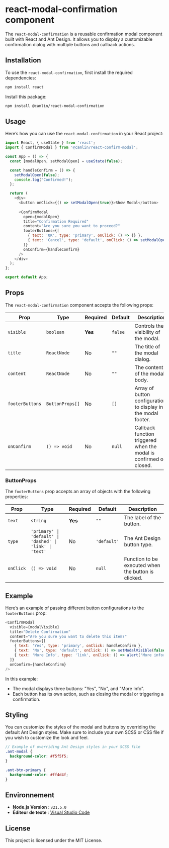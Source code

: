 # react-modal-confirmation component

The `react-modal-confirmation` is a reusable confirmation modal component built with React and Ant Design. It allows you to display a customizable confirmation dialog with multiple buttons and callback actions.

## Installation
To use the `react-modal-confirmation`, first install the required dependencies:
```bash
npm install react
```

Install this package:
```bash
npm install @camlin/react-modal-confirmation
```

## Usage
Here’s how you can use the `react-modal-confirmation` in your React project:

```javascript
import React, { useState } from 'react';
import { ConfirmModal } from '@camlin/react-confirm-modal';

const App = () => {
  const [modalOpen, setModalOpen] = useState(false);

  const handleConfirm = () => {
    setModalOpen(false);
    console.log("Confirmed!");
  };

  return (
    <div>
      <button onClick={() => setModalOpen(true)}>Show Modal</button>
      
      <ConfirmModal
        open={modalOpen}
        title="Confirmation Required"
        content="Are you sure you want to proceed?"
        footerButtons={[
          { text: 'OK', type: 'primary', onClick: () => {} },
          { text: 'Cancel', type: 'default', onClick: () => setModalOpen(false) },
        ]}
        onConfirm={handleConfirm}
      />
    </div>
  );
};

export default App;
```

## Props
The `react-modal-confirmation` component accepts the following props:


| Prop          | Type                                  | Required | Default   | Description                                                                 |
| ------------- | ------------------------------------- | -------- | --------- | --------------------------------------------------------------------------- |
| `visible`     | `boolean`                             | **Yes**  | `false`   | Controls the visibility of the modal.                                       |
| `title`       | `ReactNode`                              | No       | `""`      | The title of the modal dialog.                                               |
| `content`     | `ReactNode`                              | No       | `""`      | The content of the modal body.                                               |
| `footerButtons` | `ButtonProps[]`                       | No       | `[]`      | Array of button configurations to display in the modal footer.              |
| `onConfirm`   | `() => void`                          | No  | `null`    | Callback function triggered when the modal is confirmed or closed.          |

### ButtonProps
The `footerButtons` prop accepts an array of objects with the following properties:

| Prop     | Type                                                 | Required | Default   | Description                                                          |
| -------- | ---------------------------------------------------- | -------- | --------- | -------------------------------------------------------------------- |
| `text`   | `string`                                             | **Yes**  | `""`      | The label of the button.                                              |
| `type`   | `'primary' \| 'default' \| 'dashed' \| 'link' \| 'text'` | No       | `'default'` | The Ant Design button type.                                          |
| `onClick`| `() => void`                                         | No  | `null`    | Function to be executed when the button is clicked.                  |

## Example

Here’s an example of passing different button configurations to the `footerButtons` prop:

```javascript
<ConfirmModal
  visible={modalVisible}
  title="Delete Confirmation"
  content="Are you sure you want to delete this item?"
  footerButtons={[
    { text: 'Yes', type: 'primary', onClick: handleConfirm },
    { text: 'No', type: 'default', onClick: () => setModalVisible(false) },
    { text: 'More Info', type: 'link', onClick: () => alert('More information') },
  ]}
  onConfirm={handleConfirm}
/>
```

In this example:
- The modal displays three buttons: "Yes", "No", and "More Info".
- Each button has its own action, such as closing the modal or triggering a confirmation.

## Styling
You can customize the styles of the modal and buttons by overriding the default Ant Design styles. Make sure to include your own SCSS or CSS file if you wish to customize the look and feel.

```scss
// Example of overriding Ant Design styles in your SCSS file
.ant-modal {
  background-color: #f5f5f5;
}

.ant-btn-primary {
  background-color: #ff4d4f;
}
```

## Environnement
- **Node.js Version** : `v21.5.0`
- **Éditeur de texte** : [Visual Studio Code](https://code.visualstudio.com/)

## License
This project is licensed under the MIT License.
